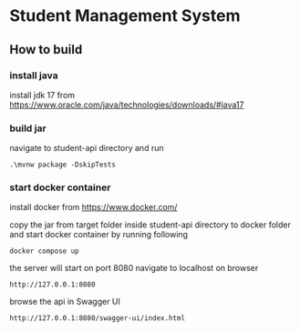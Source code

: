 # Student Management System

## How to build

### install java

install jdk 17 from https://www.oracle.com/java/technologies/downloads/#java17

### build jar

navigate to student-api directory
and run 
```
.\mvnw package -DskipTests
```

### start docker container

install docker from https://www.docker.com/

copy the jar from target folder inside student-api directory to docker folder
and start docker container by running following
```
docker compose up
```

the server will start on port 8080
navigate to localhost on browser
```
http://127.0.0.1:8080
```

browse the api in Swagger UI
```
http://127.0.0.1:8080/swagger-ui/index.html
```
